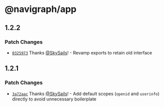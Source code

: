 # @navigraph/app

## 1.2.2

### Patch Changes

- [`0325973`](https://github.com/Navigraph/sdk/commit/03259735f5627a6a405d527dd3ed80f0a42311b1) Thanks [@SkySails](https://github.com/SkySails)! - Revamp exports to retain old interface

## 1.2.1

### Patch Changes

- [`3a72aac`](https://github.com/Navigraph/sdk/commit/3a72aacd984c8e0ca83e7209e088d57941c72f2e) Thanks [@SkySails](https://github.com/SkySails)! - Add default scopes (`openid` and `userinfo`) directly to avoid unnecessary boilerplate
